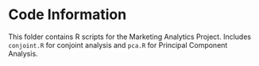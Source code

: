# Code Information
This folder contains R scripts for the Marketing Analytics Project. Includes `conjoint.R` for conjoint analysis and `pca.R` for Principal Component Analysis.